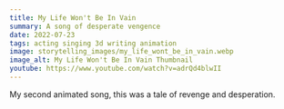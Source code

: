```yaml
---
title: My Life Won't Be In Vain
summary: A song of desperate vengence
date: 2022-07-23
tags: acting singing 3d writing animation
image: storytelling_images/my_life_wont_be_in_vain.webp
image_alt: My Life Won't Be In Vain Thumbnail
youtube: https://www.youtube.com/watch?v=adrQd4blwII
---
```


My second animated song, this was a tale of revenge and desperation.